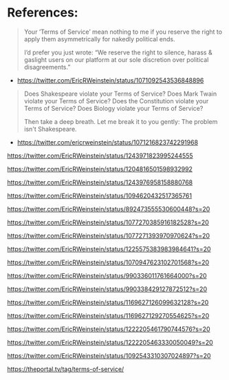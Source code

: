 # References:
> Your ‘Terms of Service’ mean nothing to me if you reserve the right to apply them asymmetrically for nakedly political ends.
>
> I’d prefer you just wrote: “We reserve the right to silence, harass & gaslight users on our platform at our sole discretion over political disagreements.”
- https://twitter.com/EricRWeinstein/status/1071092543536848896

> Does Shakespeare violate your Terms of Service?
> Does Mark Twain violate your Terms of Service?
> Does the Constitution violate your Terms of Service?
> Does Biology violate your Terms of Service?
> 
> Then take a deep breath. Let me break it to you gently:
> The problem isn't Shakespeare.

- https://twitter.com/ericrweinstein/status/1071216823742291968

https://twitter.com/EricRWeinstein/status/1243971823995244555

https://twitter.com/EricRWeinstein/status/1204816501598932992

https://twitter.com/EricRWeinstein/status/1243976958158880768

https://twitter.com/EricRWeinstein/status/1094620432517365761

https://twitter.com/EricRWeinstein/status/892473555530600448?s=20

https://twitter.com/EricRWeinstein/status/1077270385916182528?s=20

https://twitter.com/EricRWeinstein/status/1077271393970970624?s=20

https://twitter.com/EricRWeinstein/status/1225575383983984641?s=20

https://twitter.com/EricRWeinstein/status/1070947623102701568?s=20

https://twitter.com/EricRWeinstein/status/990336011761664000?s=20

https://twitter.com/EricRWeinstein/status/990338429127872512?s=20

https://twitter.com/EricRWeinstein/status/1169627126099632128?s=20

https://twitter.com/EricRWeinstein/status/1169627129270554625?s=20

https://twitter.com/EricRWeinstein/status/1222205461790744576?s=20

https://twitter.com/EricRWeinstein/status/1222205463330050049?s=20

https://twitter.com/EricRWeinstein/status/1092543310307024897?s=20

https://theportal.tv/tag/terms-of-service/
